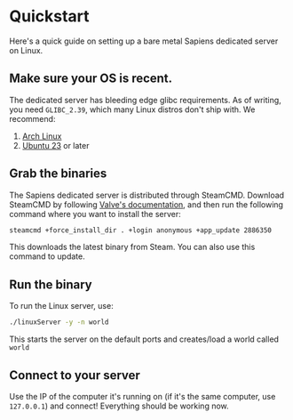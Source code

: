 # Quickstart

Here's a quick guide on setting up a bare metal Sapiens dedicated server on Linux.

## Make sure your OS is recent.

The dedicated server has bleeding edge glibc requirements. As of writing, you need `GLIBC_2.39`, which many Linux distros don't ship with. We recommend:

1. [Arch Linux](https://archlinux.org/)
2. [Ubuntu 23](https://ubuntu.com/) or later

## Grab the binaries

The Sapiens dedicated server is distributed through SteamCMD. Download SteamCMD by following [Valve's documentation](https://developer.valvesoftware.com/wiki/SteamCMD), and then run the following command where you want to install the server:

```bash
steamcmd +force_install_dir . +login anonymous +app_update 2886350
```

This downloads the latest binary from Steam. You can also use this command to update.

## Run the binary

To run the Linux server, use:

```bash
./linuxServer -y -n world
```

This starts the server on the default ports and creates/load a world called `world`

## Connect to your server

Use the IP of the computer it's running on (if it's the same computer, use `127.0.0.1`) and connect! Everything should be working now.
